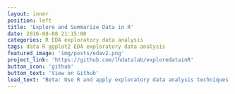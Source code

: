 ```yaml
---
layout: inner
position: left
title: 'Explore and Summarize Data in R'
date: 2016-08-08 21:15:00
categories: R EDA exploratory data analysis
tags: data R ggplot2 EDA exploratory data analysis
featured_image: 'img/posts/edav2.png'
project_link: 'https://github.com/lhdatalab/exploredatainR'
button_icon: 'github'
button_text: 'View on Github'
lead_text: "Beta: Use R and apply exploratory data analysis techniques to New York City taxi data (open data). Investigate relationships from univariate to multivariate and explore distributions, outliers, and anomalies."
---
```

